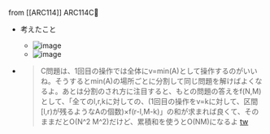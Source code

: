 
from [[ARC114]]
ARC114C🤔
- 考えたこと
    - ![image](https://gyazo.com/abf29c4b3ac48a4522111516f8694de1/thumb/1000)
    - ![image](https://gyazo.com/e7f8cd4610488b139ec0cce79f6b875d/thumb/1000)

- > C問題は、1回目の操作では全体にv=min(A)として操作するのがいいね。そうするとmin(A)の場所ごとに分割して同じ問題を解けばよくなるよ。あとは分割のされ方に注目すると、もとの問題の答えをf(N,M)として、「全てのl,r,kに対しての、(1回目の操作をv=kに対して、区間[l,r)が残るようなAの個数)×f(r-l,M-k)」の和が求まれば良くて、そのままだとO(N^2 M^2)だけど、累積和を使うとO(NM)になるよ [tw](https://twitter.com/kyopro_friends/status/1371104057004150784)
